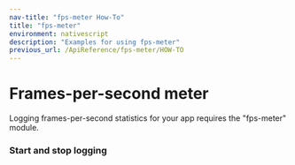 ```yaml
---
nav-title: "fps-meter How-To"
title: "fps-meter"
environment: nativescript
description: "Examples for using fps-meter"
previous_url: /ApiReference/fps-meter/HOW-TO
---
```

# Frames-per-second meter
Logging frames-per-second statistics for your app requires the "fps-meter" module.
<snippet id='fps-meter-require'/>

### Start and stop logging
<snippet id='fps-meter-logging'/>
